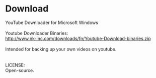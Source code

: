 # Download
YouTube Downloader for Microsoft Windows<br/>
<br/>
Youtube Downloader Binaries:<br/>
http://www.nk-inc.com/downloads/fn/Youtube-Download-binaries.zip
<br/><br/>
Intended for backing up your own videos on youtube.<br/>
<br/><br/>
LICENSE:<br/>
Open-source.<br/>
<br/>
<br/>
<br/>
